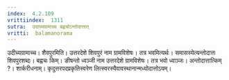 ```yaml
---
index:  4.2.109
vrittiindex:  1311
sutra:  उदाच्यग्रामाच्च बह्वचोऽन्तोदात्तात्
vritti:  balamanorama 
---
```


उदीच्यग्रामाच्च। शैवपुरमिति। उत्तरदेशे शिवपुरं नाम ग्रामविशेषः। तत्र भवमित्यर्थः। समासस्येत्यन्तोदात्तः शिवपुरशब्दः। बह्वचः किम्। ङीषन्तो ध्वञ्जी नाम उत्तरदेशे ग्रामविशेषः। तत्र भवो ध्वाञ्जः। अन्तोदात्तात्किम् ?। शार्करीधनाम्। कृदुत्तरपदप्रकृतिस्वरेण लित्स्वरस्यैवावस्थानान्मध्योदात्तोऽयम्।


